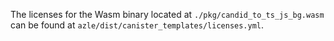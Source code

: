 The licenses for the Wasm binary located at `./pkg/candid_to_ts_js_bg.wasm` can be found at `azle/dist/canister_templates/licenses.yml`.
